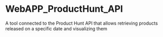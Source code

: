 # WebAPP_ProductHunt_API
A tool connected to the Product Hunt API that allows retrieving products released on a specific date and visualizing them
